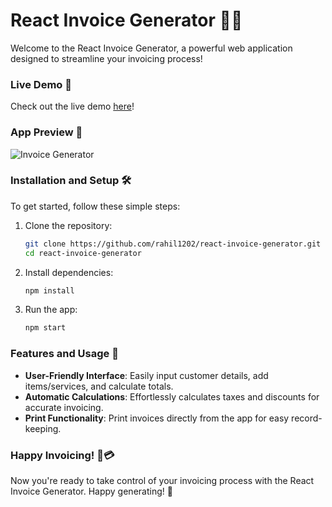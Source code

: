 # React Invoice Generator 💼💸

Welcome to the React Invoice Generator, a powerful web application designed to streamline your invoicing process!

### Live Demo 🚀
Check out the live demo [here](https://invoice-maker-rahil1202.netlify.app/)!

### App Preview 📸
![Invoice Generator](https://i.ibb.co/3R5JQnv/invoice-generator.png)

### Installation and Setup 🛠️

To get started, follow these simple steps:

1. Clone the repository:
   ```bash
   git clone https://github.com/rahil1202/react-invoice-generator.git
   cd react-invoice-generator
   ```

2. Install dependencies:
   ```bash
   npm install
   ```

3. Run the app:
   ```bash
   npm start
   ```

### Features and Usage 🧾

- **User-Friendly Interface**: Easily input customer details, add items/services, and calculate totals.
- **Automatic Calculations**: Effortlessly calculates taxes and discounts for accurate invoicing.
- **Print Functionality**: Print invoices directly from the app for easy record-keeping.

### Happy Invoicing! 💼💳

Now you're ready to take control of your invoicing process with the React Invoice Generator. Happy generating! 🚀
